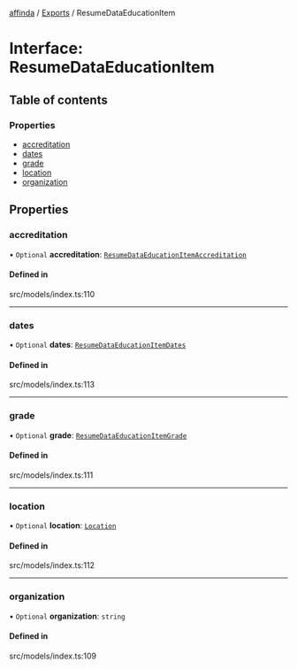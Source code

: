 [affinda](../README.md) / [Exports](../modules.md) / ResumeDataEducationItem

# Interface: ResumeDataEducationItem

## Table of contents

### Properties

- [accreditation](ResumeDataEducationItem.md#accreditation)
- [dates](ResumeDataEducationItem.md#dates)
- [grade](ResumeDataEducationItem.md#grade)
- [location](ResumeDataEducationItem.md#location)
- [organization](ResumeDataEducationItem.md#organization)

## Properties

### accreditation

• `Optional` **accreditation**: [`ResumeDataEducationItemAccreditation`](ResumeDataEducationItemAccreditation.md)

#### Defined in

src/models/index.ts:110

___

### dates

• `Optional` **dates**: [`ResumeDataEducationItemDates`](ResumeDataEducationItemDates.md)

#### Defined in

src/models/index.ts:113

___

### grade

• `Optional` **grade**: [`ResumeDataEducationItemGrade`](ResumeDataEducationItemGrade.md)

#### Defined in

src/models/index.ts:111

___

### location

• `Optional` **location**: [`Location`](Location.md)

#### Defined in

src/models/index.ts:112

___

### organization

• `Optional` **organization**: `string`

#### Defined in

src/models/index.ts:109
